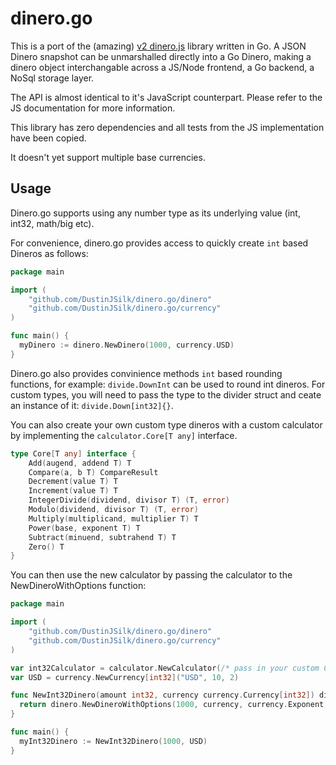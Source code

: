 # dinero.go

This is a port of the (amazing) [v2 dinero.js](https://github.com/dinerojs/dinero.js/) library written in Go.
A JSON Dinero snapshot can be unmarshalled directly into a Go Dinero, making a dinero object interchangable across a JS/Node frontend, a Go backend, a NoSql storage layer.

The API is almost identical to it's JavaScript counterpart. Please refer to the JS documentation for more information.

This library has zero dependencies and all tests from the JS implementation have been copied.

It doesn't yet support multiple base currencies.

## Usage

Dinero.go supports using any number type as its underlying value (int, int32, math/big etc).

For convenience, dinero.go provides access to quickly create `int` based Dineros as follows:

```go
package main

import (
	"github.com/DustinJSilk/dinero.go/dinero"
	"github.com/DustinJSilk/dinero.go/currency"
)

func main() {
  myDinero := dinero.NewDinero(1000, currency.USD)
}
```

Dinero.go also provides convinience methods `int` based rounding functions, for example:
`divide.DownInt` can be used to round int dineros. For custom types, you will need to pass the
type to the divider struct and ceate an instance of it: `divide.Down[int32]{}`.

You can also create your own custom type dineros with a custom calculator by implementing the
`calculator.Core[T any]` interface.

```go
type Core[T any] interface {
	Add(augend, addend T) T
	Compare(a, b T) CompareResult
	Decrement(value T) T
	Increment(value T) T
	IntegerDivide(dividend, divisor T) (T, error)
	Modulo(dividend, divisor T) (T, error)
	Multiply(multiplicand, multiplier T) T
	Power(base, exponent T) T
	Subtract(minuend, subtrahend T) T
	Zero() T
}
```

You can then use the new calculator by passing the calculator to the NewDineroWithOptions function:

```go
package main

import (
	"github.com/DustinJSilk/dinero.go/dinero"
	"github.com/DustinJSilk/dinero.go/currency"
)

var int32Calculator = calculator.NewCalculator(/* pass in your custom CalculatorCore */)
var USD = currency.NewCurrency[int32]("USD", 10, 2)

func NewInt32Dinero(amount int32, currency currency.Currency[int32]) dinero.Dinero[int32] {
  return dinero.NewDineroWithOptions(1000, currency, currency.Exponent, int32Calculator)
}

func main() {
  myInt32Dinero := NewInt32Dinero(1000, USD)
}
```
